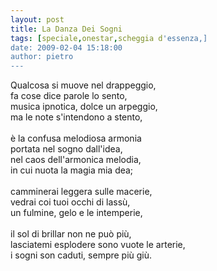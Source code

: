 ```yaml
---
layout: post
title: La Danza Dei Sogni
tags: [speciale,onestar,scheggia d'essenza,]
date: 2009-02-04 15:18:00
author: pietro
---
```

Qualcosa si muove nel drappeggio,<br/>fa cose dice parole lo sento,<br/>musica ipnotica, dolce un arpeggio,<br/>ma le note s'intendono a stento,<br/><br/>è la confusa melodiosa armonia<br/>portata nel sogno dall'idea,<br/>nel caos dell'armonica melodia,<br/>in cui nuota la magia mia dea;<br/><br/>camminerai leggera sulle macerie,<br/>vedrai coi tuoi occhi di lassù,<br/>un fulmine, gelo e le intemperie,<br/><br/>il sol di brillar non ne può più,<br/>lasciatemi esplodere sono vuote le arterie,<br/>i sogni son caduti, sempre più giù.
